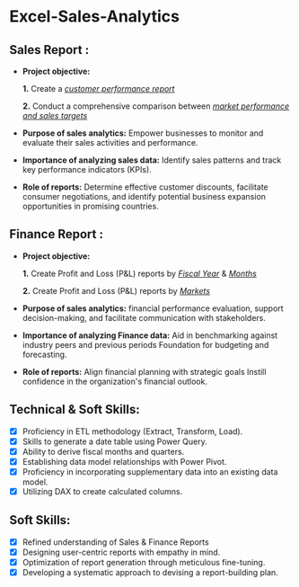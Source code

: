 # Excel-Sales-Analytics

## Sales Report :


- **Project objective:** 

    **1.** Create a _[customer performance report](https://github.com/GOKUL-R18/Excel-Sales-Analytics/blob/main/Customer%20Performance%20Report.pdf)_

    **2.** Conduct a comprehensive comparison between _[market performance and sales targets](https://github.com/GOKUL-R18/Excel-Sales-Analytics/blob/main/Market%20Performance%20vs%20Target%20Report.pdf)_

- **Purpose of sales analytics:** Empower businesses to monitor and evaluate their sales activities and performance.

- **Importance of analyzing sales data:** Identify sales patterns and track key performance indicators (KPIs).

- **Role of reports:** Determine effective customer discounts, facilitate consumer negotiations, and identify potential business expansion opportunities in promising countries.


## Finance Report :

- **Project objective:** 

    **1.** Create Profit and Loss (P&L) reports by _[Fiscal Year](https://github.com/GOKUL-R18/Excel-Sales-Analytics/blob/main/P%26L%20Statement%20by%20Fiscal%20Year.pdf)_ & _[Months](https://github.com/GOKUL-R18/Excel-Sales-Analytics/blob/main/P%26L%20Statement%20by%20Months.pdf)_ 

   **2.** Create Profit and Loss (P&L) reports by _[Markets](https://github.com/GOKUL-R18/Excel-Sales-Analytics/blob/main/P%26L%20Statement%20by%20Markets.pdf)_

- **Purpose of sales analytics:** financial performance evaluation, support decision-making, and facilitate communication with stakeholders.

- **Importance of analyzing Finance data:** Aid in benchmarking against industry peers and previous periods Foundation for budgeting and forecasting.

- **Role of reports:** Align financial planning with strategic goals Instill confidence in the organization's financial outlook.


## Technical & Soft Skills:
- [x]	Proficiency in ETL methodology (Extract, Transform, Load).
- [x]	Skills to generate a date table using Power Query.
- [x]	Ability to derive fiscal months and quarters.
- [x]	Establishing data model relationships with Power Pivot.
- [x]	Proficiency in incorporating supplementary data into an existing data model.
- [x]	Utilizing DAX to create calculated columns.

## Soft Skills:
- [x]	Refined understanding of Sales & Finance Reports
- [x]	Designing user-centric reports with empathy in mind.
- [x]	Optimization of report generation through meticulous fine-tuning.
- [x]	Developing a systematic approach to devising a report-building plan.
